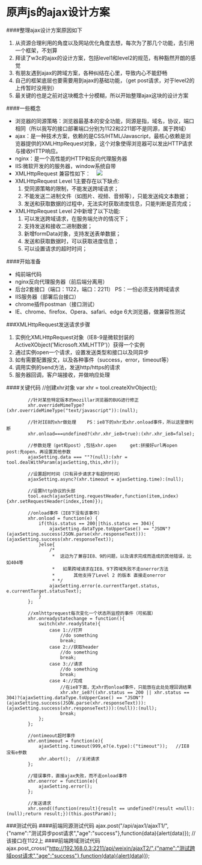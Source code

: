 # 原声js的ajax设计方案
####整理ajax设计方案原因如下
  1. 从资源合理利用的角度以及网站优化角度去想，每次为了那几个功能，去引用一个框架，不划算   
  2. 拜读了w3c的ajax的设计方案，包括level1和level2的规范，有种豁然开朗的感觉    
  3. 有朋友遇到ajax的跨域方案，各种纠结在心里，导致内心不能舒畅    
  4. 自己的框架底层也要需要用到ajax的基础功能，（get post请求，对于level2的上传暂时没用到）   
  5. 最关键的也是之前对这块概念十分模糊，所以开始整理ajax这块的设计方案    
  
####一些概念
  * 浏览器的同源策略：浏览器最基本的安全功能，同源是指，域名，协议，端口相同（所以我写的接口部署端口分别为1122和2211即不是同源，属于跨域）
  * ajax：是一种技术方案，依赖的是CSS/HTML/Javascript，最核心依赖是浏览器提供的XMLHttpRequest对象，这个对象使得浏览器可以发出HTTP请求与接收HTTP响应。
  * nginx：是一个高性能的HTTP和反向代理服务器
  * IIS:微软开发的的服务器，window系统自带
  * XMLHttpRequest 兼容性如下：
    ![](http://images2015.cnblogs.com/blog/801930/201611/801930-20161129224459115-1023971996.png)
  * XMLHttpRequest Level 1主要存在以下缺点:
    1. 受同源策略的限制，不能发送跨域请求；
    2. 不能发送二进制文件（如图片、视频、音频等），只能发送纯文本数据；
    3. 发送和获取数据的过程中，无法实时获取进度信息，只能判断是否完成；
  * XMLHttpRequest Level 2中新增了以下功能:
    1. 可以发送跨域请求，在服务端允许的情况下；   
    2. 支持发送和接收二进制数据；    
    3. 新增formData对象，支持发送表单数据；   
    4. 发送和获取数据时，可以获取进度信息；   
    5. 可以设置请求的超时时间；   
    
####开始准备
  * 纯前端代码
  * nginx反向代理服务器（前后端分离用）
  * 后台2套接口（端口：1122，端口：2211）  PS：一份必须支持跨域请求
  * IIS服务器（部署后台接口）
  * chrome插件postman（接口测试）
  * IE、chrome、firefox、Opera、safari、edge 6大浏览器，做兼容性测试
  
###XMLHttpRequest发送请求步骤
  1. 实例化XMLHttpRequest对象（IE8-9是微软封装的ActiveXObject('Microsoft.XMLHTTP')）获得一个实例
  2. 通过实例open一个请求，设置发送类型和接口以及同异步
  3. 如有需要配置报文，以及各种事件（success，error，timeout等）
  4. 调用实例的send方法，发送http/https的请求
  5. 服务器回调，客户端接收，并做响应处理
  
####关键代码
            //创建xhr对象
            var xhr = tool.createXhrObject();

            //针对某些特定版本的mozillar浏览器的BUG进行修正
            xhr.overrideMimeType?(xhr.overrideMimeType("text/javascript")):(null);

            //针对IE8的xhr做处理    PS：ie8下的xhr无xhr.onload事件，所以这里做判断
            xhr.onload===undefined?(xhr.xhr_ie8=true):(xhr.xhr_ie8=false);

            //参数处理（get和post）,包括xhr.open     get:拼接好url再open   post:先open，再设置其他参数
            ajaxSetting.data === ""?(null):(xhr = tool.dealWithParam(ajaxSetting,this,xhr));

            //设置超时时间（只有异步请求才有超时时间）
            ajaxSetting.async?(xhr.timeout = ajaxSetting.time):(null);

            //设置http协议的头部
            tool.each(ajaxSetting.requestHeader,function(item,index){xhr.setRequestHeader(index,item)});

            //onload事件（IE8下没有该事件）
            xhr.onload = function(e) {
                if(this.status == 200||this.status == 304){
                    ajaxSetting.dataType.toUpperCase() == "JSON"?(ajaxSetting.success(JSON.parse(xhr.responseText))):(ajaxSetting.success(xhr.responseText));
                }else{
                    /*
                     *  这边为了兼容IE8、9的问题，以及请求完成而造成的其他错误，比如404等
                     *   如果跨域请求在IE8、9下跨域失败不走onerror方法
                     *       其他支持了Level 2 的版本 直接走onerror
                     * */
                    ajaxSetting.error(e.currentTarget.status, e.currentTarget.statusText);
                }
            };

            //xmlhttprequest每次变化一个状态所监控的事件（可拓展）
            xhr.onreadystatechange = function(){
                switch(xhr.readyState){
                    case 1://打开
                        //do something
                        break;
                    case 2://获取header
                        //do something
                        break;
                    case 3://请求
                        //do something
                        break;
                    case 4://完成
                        //在ie8下面，无xhr的onload事件，只能放在此处处理回调结果
                        xhr.xhr_ie8?((xhr.status == 200 || xhr.status == 304)?(ajaxSetting.dataType.toUpperCase() == "JSON"?(ajaxSetting.success(JSON.parse(xhr.responseText))):(ajaxSetting.success(xhr.responseText))):(null)):(null);
                        break;
                };
            };

            //ontimeout超时事件
            xhr.ontimeout = function(e){
                ajaxSetting.timeout(999,e?(e.type):("timeout"));   //IE8 没有e参数
                xhr.abort();  //关闭请求
            };

            //错误事件，直接ajax失败，而不走onload事件
            xhr.onerror = function(e){
                ajaxSetting.error();
            };

            //发送请求
            xhr.send((function(result){result == undefined?(result =null):(null);return result;})(this.postParam));
            
###测试代码
####前端同源测试代码
            ajax.post("/api/ajax1/ajaxT1/",{"name":"测试异步post请求","age":"success"},function(data){alert(data)});  //该接口在1122上
####前端跨域测试代码
            ajax.post_cross("http://192.168.0.3:2211/api/weixin/ajaxT2/",{"name":"测试跨域post请求","age":"success"},function(data){alert(data)});

####
####
####
####
####
####
####
####
####
####
